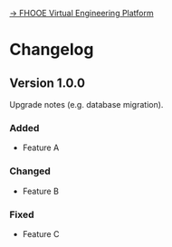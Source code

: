 [→ FHOOE Virtual Engineering Platform](README.md)

# Changelog

## Version 1.0.0
Upgrade notes (e.g. database migration).
### Added
* Feature A
### Changed
* Feature B
### Fixed
* Feature C